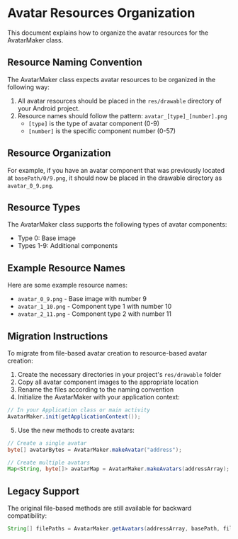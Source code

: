 # Avatar Resources Organization

This document explains how to organize the avatar resources for the AvatarMaker class.

## Resource Naming Convention

The AvatarMaker class expects avatar resources to be organized in the following way:

1. All avatar resources should be placed in the `res/drawable` directory of your Android project.
2. Resource names should follow the pattern: `avatar_[type]_[number].png`
   - `[type]` is the type of avatar component (0-9)
   - `[number]` is the specific component number (0-57)

## Resource Organization

For example, if you have an avatar component that was previously located at `basePath/0/9.png`, it should now be placed in the drawable directory as `avatar_0_9.png`.

## Resource Types

The AvatarMaker class supports the following types of avatar components:

- Type 0: Base image
- Types 1-9: Additional components

## Example Resource Names

Here are some example resource names:

- `avatar_0_9.png` - Base image with number 9
- `avatar_1_10.png` - Component type 1 with number 10
- `avatar_2_11.png` - Component type 2 with number 11

## Migration Instructions

To migrate from file-based avatar creation to resource-based avatar creation:

1. Create the necessary directories in your project's `res/drawable` folder
2. Copy all avatar component images to the appropriate location
3. Rename the files according to the naming convention
4. Initialize the AvatarMaker with your application context:

```java
// In your Application class or main activity
AvatarMaker.init(getApplicationContext());
```

5. Use the new methods to create avatars:

```java
// Create a single avatar
byte[] avatarBytes = AvatarMaker.makeAvatar("address");

// Create multiple avatars
Map<String, byte[]> avatarMap = AvatarMaker.makeAvatars(addressArray);
```

## Legacy Support

The original file-based methods are still available for backward compatibility:

```java
String[] filePaths = AvatarMaker.getAvatars(addressArray, basePath, filePath);
``` 